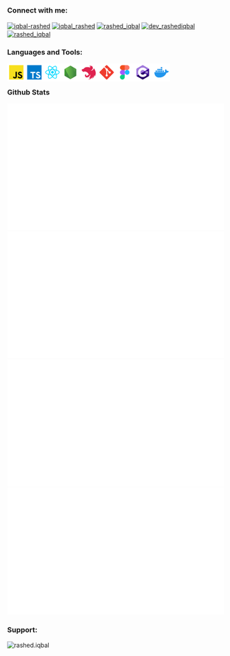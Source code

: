 <div>
<h3 align="left">Connect with me:</h3>
<p align="left">

<a href="https://linkedin.com/in/iqbal-rashed" target="blank"><img align="center" src="https://raw.githubusercontent.com/rahuldkjain/github-profile-readme-generator/master/src/images/icons/Social/linked-in-alt.svg" alt="iqbal-rashed" height="30" width="40" /></a>
<a href="https://dribbble.com/iqbal_rashed" target="blank"><img align="center" src="https://raw.githubusercontent.com/rahuldkjain/github-profile-readme-generator/master/src/images/icons/Social/dribbble.svg" alt="iqbal_rashed" height="30" width="40" /></a>
<a href="https://www.leetcode.com/rashed_iqbal" target="blank"><img align="center" src="https://raw.githubusercontent.com/rahuldkjain/github-profile-readme-generator/master/src/images/icons/Social/leet-code.svg" alt="rashed_iqbal" height="30" width="40" /></a>
<a href="https://twitter.com/dev_rashediqbal" target="blank"><img align="center" src="https://raw.githubusercontent.com/rahuldkjain/github-profile-readme-generator/master/src/images/icons/Social/twitter.svg" alt="dev_rashediqbal" height="30" width="40" /></a>
<a href="https://dev.to/rashed_iqbal" target="blank"><img align="center" src="https://raw.githubusercontent.com/rahuldkjain/github-profile-readme-generator/master/src/images/icons/Social/devto.svg" alt="rashed_iqbal" height="30" width="40" /></a>

</p>
</div>

### Languages and Tools:

<div>

<a href="https://developer.mozilla.org/en-US/docs/Web/JavaScript" target="_blank"> <img align="left" alt="JavaScript" height ="42px"  src="https://raw.githubusercontent.com/iqbal-rashed/iqbal-rashed/main/icons/javascript/javascript.svg"></a>

<a href="https://www.typescriptlang.org/" target="_blank"><img align="left" alt="Typescirpt" height ="42px" src="https://raw.githubusercontent.com/iqbal-rashed/iqbal-rashed/main/icons/typescript/typescript.svg"></a><a href="https://reactjs.org/" target="_blank"> <img align="left" alt="React" height ="42px" src="https://raw.githubusercontent.com/iqbal-rashed/iqbal-rashed/main/icons/react/react.svg"></a><a href="https://nodejs.org" target="_blank"><img align="left" alt="Node.js" height ="42px" src="https://raw.githubusercontent.com/iqbal-rashed/iqbal-rashed/main/icons/node/node.svg"></a><a href="https://nestjs.com/" target="_blank"> <img align="left" src="https://raw.githubusercontent.com/iqbal-rashed/iqbal-rashed/main/icons/nestjs/nestjs.svg" alt="nextjs" height='42px'/> </a><a href="https://git-scm.com/" target="_blank"> <img src="https://raw.githubusercontent.com/iqbal-rashed/iqbal-rashed/main/icons/git-scm/git-scm.svg" align="left" alt="git" height='42px'/> </a><a href="https://dotnet.microsoft.com/en-us/" target="_blank"> <img align="left" src="https://raw.githubusercontent.com/iqbal-rashed/iqbal-rashed/main/icons/figma/figma.svg" alt="figma" height='42px'/> </a><a href="https://www.figma.com/" target="_blank"> <img align="left" src="https://raw.githubusercontent.com/iqbal-rashed/iqbal-rashed/main/icons/c%23/c%23.svg" alt="csharp" height='42px'/> </a><a href="https://www.docker.com/" target="_blank"> <img align="left" src="https://raw.githubusercontent.com/iqbal-rashed/iqbal-rashed/main/icons/docker/docker.svg" alt="figma" height='42px'/> </a>

</div>
<br/>
<br/>

### Github Stats

<!--
https://github.community/t/support-theme-context-for-images-in-light-vs-dark-mode/147981/84
-->
<a href="https://github.com/iqbal-rashed/iqbal-rashed#gh-dark-mode-only">
<img src="https://github.com/iqbal-rashed/iqbal-rashed/blob/main/generated/overview.svg#gh-dark-mode-only" />
<img src="https://github.com/iqbal-rashed/iqbal-rashed/blob/main/generated/languages.svg#gh-dark-mode-only" />
</a>
<a href="https://github.com/iqbal-rashed/iqbal-rashed#gh-light-mode-only">
<img src="https://github.com/iqbal-rashed/iqbal-rashed/blob/main/generated/overview.svg#gh-light-mode-only" />
<img src="https://github.com/iqbal-rashed/iqbal-rashed/blob/main/generated/languages.svg#gh-light-mode-only" />
</a>

<h3 align="left">Support:</h3>
<p><a href="https://www.buymeacoffee.com/rashed.iqbal"> <img align="left" src="https://cdn.buymeacoffee.com/buttons/v2/default-yellow.png" height="50" width="210" alt="rashed.iqbal" /></a></p><br><br>
